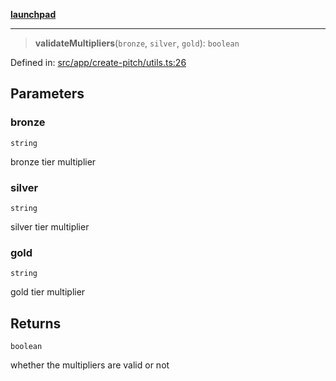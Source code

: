 [**launchpad**](index.md)

***

> **validateMultipliers**(`bronze`, `silver`, `gold`): `boolean`

Defined in: [src/app/create-pitch/utils.ts:26](https://github.com/victorbratov/launchpad/blob/35b0965dd86b05a55a9206d809917613bd599c25/src/app/create-pitch/utils.ts#L26)

## Parameters

### bronze

`string`

bronze tier multiplier

### silver

`string`

silver tier multiplier

### gold

`string`

gold tier multiplier

## Returns

`boolean`

whether the multipliers are valid or not
